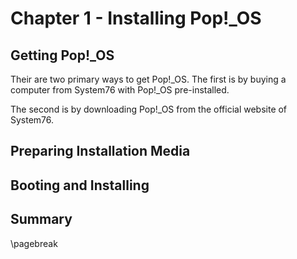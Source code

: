 # Chapter 1 - Installing Pop!_OS

## Getting Pop!_OS
Their are two primary ways to get Pop!_OS. The first is by buying a computer from System76 with Pop!_OS pre-installed.

The second is by downloading Pop!_OS from the official website of System76.

## Preparing Installation Media

## Booting and Installing

## Summary

\pagebreak
